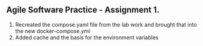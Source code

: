 ## Agile Software Practice - Assignment 1.

1. Recreated the compose.yaml file from the lab work and brought that into the new docker-compose.yml
2. Added cache and the basis for the environment variables
